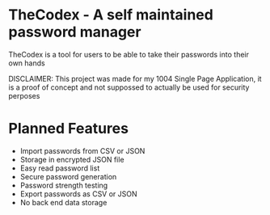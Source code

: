 # TheCodex -  A self maintained password manager
TheCodex is a tool for users to be able to take their passwords into their own hands

DISCLAIMER: This project was made for my 1004 Single Page Application, it is a proof of concept and not suppossed to actually be used for security perposes

# Planned Features
- Import passwords from CSV or JSON
- Storage in encrypted JSON file
- Easy read password list
- Secure password generation
- Password strength testing
- Export passwords as CSV or JSON
- No back end data storage
